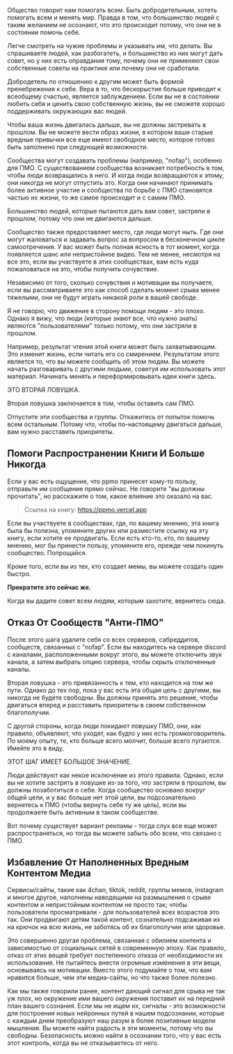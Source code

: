 Общество говорит нам помогать всем. Быть добродетельным, хотеть помогать всем и менять мир. Правда в том, что большинство людей с таким желанием не осознают, что это происходит потому, что они не в состоянии помочь себе.

Легче смотреть на чужие проблемы и указывать им, что делать. Вы спрашиваете людей, как разбогатеть, и большинство из них могут дать совет, но у них есть оправдания тому, почему они не применяют свои собственные советы на практике или почему они не сработали.

Добродетель по отношению к другим может быть формой пренебрежения к себе. Вера в то, что бескорыстие больше приводит к всеобщему счастью, является заблуждением. Если вы не в состоянии любить себя и ценить свою собственную жизнь, вы не сможете хорошо поддерживать окружающих вас людей.

Чтобы ваша жизнь двигалась дальше, вы не должны застревать в прошлом. Вы не можете вести образ жизни, в котором ваши старые вредные привычки все еще имеют свободное место, которое готово быть заполнено при следующей возможности.

Сообщества могут создавать проблемы (например, "nofap"), особенно для ПМО. С существованием сообщества возникает потребность в том, чтобы люди возвращались в него. И когда люди возвращаются к этому, они никогда не могут отпустить это. Когда они начинают принимать более активное участие и сообщества по борьбе с ПМО становятся частью их жизни, то же самое происходит и с самим ПМО.

Большинство людей, которые пытаются дать вам совет, застряли в прошлом, потому что они не двигаются дальше.

Сообщество также предоставляет место, где люди могут ныть. Где они могут жаловаться и задавать вопрос за вопросом в бесконечном цикле самоотречения. У вас может быть полная ясность в тот момент, когда появляется шанс или непристойное видео. Тем не менее, несмотря на все это, если вы участвуете в этих сообществах, вам есть куда пожаловаться на это, чтобы получить сочувствие.

Независимо от того, сколько сочувствия и мотивации вы получаете, если вы рассматриваете это как способ сделать момент срыва менее тяжелыми, они не будут играть никакой роли в вашей свободе.

Я не говорю, что движение в сторону помощи людям - это плохо. Однако я вижу, что люди (которые знают все, что нужно знать) являются "пользователями" только потому, что они застряли в прошлом.

Например, результат чтения этой книги может быть захватывающим. Это изменит жизнь, если читать его со смирением. Результатом этого является то, что вы можете сообщить об этом людям. Вы можете начать разговаривать с другими людьми, советуя им использовать этот материал. Начинать менять и переформировывать идеи книги здесь.

ЭТО ВТОРАЯ ЛОВУШКА.

Вторая ловушка заключается в том, чтобы оставить сам ПМО.

Отпустите эти сообщества и группы. Откажитесь от попыток помочь всем остальным. Потому что, чтобы по-настоящему двигаться дальше, вам нужно расставить приоритеты.

## Помоги Распространении Книги И Больше Никогда 

Если у вас есть ощущение, что ppmo принесет кому-то пользу, отправьте им сообщение прямо сейчас. Не говорите "вы должны прочитать", но расскажите о том, какое влияние это оказало на вас.

> Ссылка на книгу: https://ppmo.vercel.app

Если вы участвуете в сообществах, где, по вашему мнению, эта книга была бы полезна, упомяните других или разместите ссылку на эту книгу, если хотите ее продвигать. Если есть кто-то, кто, по вашему мнению, мог бы принести пользу, упомяните его, прежде чем покинуть сообщество. Попрощайся.

Кроме того, если вы из тех, кто создает мемы, вы можете создать один быстро.

**Прекратите это сейчас же.**

Когда вы дадите совет всем людям, которым захотите, вернитесь сюда.

## Отказ От Сообществ "Анти-ПМО"
После этого шага удалите себя со всех серверов, сабреддитов, сообществ, связанных с "nofap". Если вы находитесь на сервере discord с каналами, расположенными вокруг этого, вы можете отключить звук канала, а затем выбрать опцию сервера, чтобы скрыть отключенные каналы.

Вторая ловушка - это привязанность к тем, кто находится на том же пути. Однако до тех пор, пока у вас есть эта общая цель с другими, вы никогда не будете свободны. Вы должны принять это решение, чтобы двигаться вперед и расставить приоритеты в своем собственном благополучии.

С другой стороны, когда люди покидают ловушку ПМО, они, как правило, объявляют, что уходят, как будто у них есть громкоговоритель. По моему опыту, те, кто больше всего молчит, больше всего пугаются. Имейте это в виду.

ЭТОТ ШАГ ИМЕЕТ БОЛЬШОЕ ЗНАЧЕНИЕ.

Люди действуют как некое исключение из этого правила. Однако, если вы не хотите застрять в ловушке из-за того, что застряли в прошлом, вы должны позаботиться о себе. Когда сообщество основано вокруг общей цели, и у вас больше нет этой цели, вы подсознательно вернетесь к ПМО (чтобы вернуть себе ту же цель), если вы продолжаете быть активным в таком сообществе.

Вот почему существует вариант рекламы - тогда слух все еще может распространяться, но тогда вы можете забыть обо всем, что связано с ПМО.

## Избавление От Наполненных Вредным Контентом Медиа

Сервисы/сайты, такие как 4chan, tiktok, reddit, группы мемов, instagram и многое другое, наполнены наводящими на размышления о срыве контентом и непристойным контентом не просто так; чтобы пользователи просматривали - для пользователей всех возрастов это так. Они продвигают детям такой контент, сознательно подсаживая их на крючок на всю жизнь, не заботясь об их благополучии или здоровье.

Это совершенно другая проблема, связанная с обилием контента и зависимостью от социальных сетей в современную эпоху. Как правило, отказ от этих вещей требует постепенного отказа от необходимости их использования. Не пытайтесь внести огромные изменения в эти вещи, основываясь на мотивации. Вместо этого подумайте о том, что вам нравится больше, чем эти медиа-сайты, но что также более полезно.

Как мы также говорили ранее, контент дающий сигнал для срыва не так уж плох, но окружение ими вашего окружения поставит их на передний план вашего сознания. Если мы не ищем их, сигналы - это возможности для построения новых нейронных путей в нашем подсознании, которые с каждым днем преобразуют наш разум в более позитивные модели мышления. Вы можете найти радость в эти моменты, потому что вы свободны. Безопасность можно найти в осознании того, что у вас есть этот контроль, когда вы не отказываетесь от него.